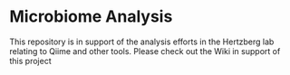 # Microbiome Analysis

This repository is in support of the analysis efforts in the Hertzberg lab relating to Qiime and other tools. Please check out the Wiki in support of this project
